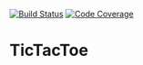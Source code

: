 [![Build Status](https://travis-ci.org/PowerRangersHug/TicTacToe.png)](https://travis-ci.org/PowerRangersHug/TicTacToe)
[![Code Coverage](https://img.shields.io/codecov/c/github/PowerRangersHug/TicTacToe/master.svg)](https://codecov.io/github/PowerRangersHug/TicTacToe?branch=master)
# TicTacToe
